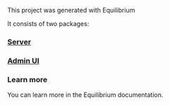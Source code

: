 This project was generated with Equilibrium

It consists of two packages:

### [Server](./server/README.md)

### [Admin UI](./admin-ui/README.md)

### Learn more

You can learn more in the Equilibrium documentation.

